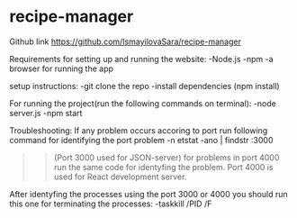# recipe-manager

Github link 
https://github.com/IsmayilovaSara/recipe-manager

Requirements for setting up and running the website:
-Node.js
-npm
-a browser for running the app

setup instructions:
-git clone the repo
-install dependencies (npm install)

For running the project(run the following commands on terminal):
-node server.js
-npm start

Troubleshooting:
If any problem occurs accoring to port run following command for identifying the port problem
-n
etstat -ano | findstr :3000
>> (Port 3000 used for JSON-server)
for problems in port 4000 run the same code for identyfing the problem. Port 4000 is used for React development server.

After identyfing the processes using the port 3000 or 4000 you should run this one for terminating the processes:
-taskkill /PID <number> /F
>>




